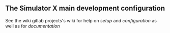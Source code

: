 ## The Simulator X main development configuration

See the wiki gitlab projects's wiki for help on _setup_ and _configuration_ as well as for *documentation*